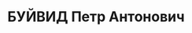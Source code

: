 ---
title: БУЙВИД Петр Антонович
description: "Род. в 1901, Литва, Ковно, русский, обр.: начальное, б/п. Проживал:\
  \ Томск. Орс водного транспорта, калькулятор (бывший руководитель стрелкового дела\
  \ Томского артиллерийского училища) \n  Арестован 02.10.1937. Обв.: к-р военно-троцкистская\
  \ организация. Приговор: 07.06.1938 – ВМН. Расстрелян 07.06.1938. \n  Реабилитирован\
  \ 11.1957"
---